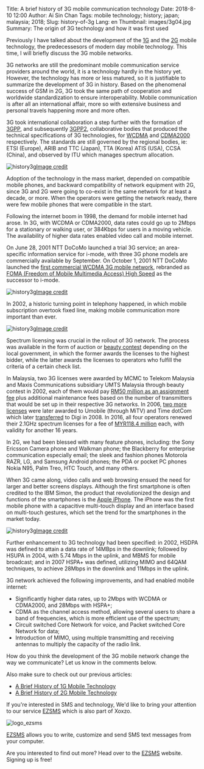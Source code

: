 Title: A brief history of 3G mobile communication technology
Date: 2018-8-10 12:00
Author: Ai Sin Chan
Tags: mobile technology; history; japan; malaysia; 2018; 
Slug: history-of-3g
Lang: en
Thumbnail: images/3g04.jpg
Summary: The origin of 3G technology and how it was first used

Previously I have talked about the development of the [1G](https://blog.xoxzo.com/en/2018/07/24/history-of-1g/) and the [2G](https://blog.xoxzo.com/en/2018/08/01/history-of-2g/) mobile technology, the predecessesors of modern day mobile technology. This time, I will briefly discuss the 3G mobile networks. 

3G networks are still the predominant mobile communication service providers around the world, it is a technology hardly in the history yet. However, the technology has more or less matured, so it is justifiable to summarize the development of 3G in history. 
Based on the phenomenal success of GSM in 2G, 3G took the same path of cooperation and worldwide standardization to ensure interoperability. Mobile communication is after all an international affair, more so with extensive business and personal travels happening more and more often. 

3G took international collaboration a step further with the formation of [3GPP](http://www.3gpp.org/), and subsequently [3GPP2](https://www.3gpp2.org/), collaborative bodies that produced the technical specifications of 3G technologies, for [WCDMA](http://www.3gpp.org/technologies/keywords-acronyms/104-w-cdma) and [CDMA2000](https://www.3gpp2.org/Public_html/News/2000418_NewsRelease.cfm) respectively. The standards are still governed by the regional bodies, ie: ETSI (Europe), ARIB and TTC (Japan), TTA (Korea) ATIS (USA), CCSA (China), and observed by ITU which manages spectrum allocation. 
 
![history3g](/images/3g01.gif)<a class="caption" href="http://www.3gpp.org/specifications/work-plan">Image credit</a>

Adoption of the technology in the mass market, depended on compatible mobile phones, and backward compatibility of network equipment with 2G, since 3G and 2G were going to co-exist in the same network for at least a decade, or more. When the operators were getting the network ready, there were few mobile phones that were compatible in the start. 

Following the internet boom in 1998, the demand for mobile internet had arose. In 3G, with WCDMA or CDMA2000, data rates could go up to 2Mbps for a stationary or walking user, or 384Kbps for users in a moving vehicle. The availability of higher data rates enabled video call and mobile internet. 

On June 28, 2001 NTT DoCoMo launched a trial 3G service; an area-specific information service for i-mode, with three 3G phone models are commercially available by September. On October 1, 2001 NTT DoCoMo launched the [first commercial WCDMA 3G mobile network](https://www.zdnet.com/article/worlds-first-3g-phone-network-goes-live/), rebranded as [FOMA (Freedom of Mobile Multimedia Access) High Speed](https://web.archive.org/web/20090421060836/http:/www.nttdocomo.co.jp/service/func_tool/high_speed/) as the successor to i-mode. 

![history3g](/images/3g02.jpg)<a class="caption" href="https://en.wikipedia.org/wiki/Freedom_of_Mobile_Multimedia_Access">Image credit</a>

In 2002, a historic turning point in telephony happened, in which mobile subscription overtook fixed line, making mobile communication more important than ever. 

![history3g](/images/3g03.png)<a class="caption" href="https://www.itu.int/itunews/issue/2003/06/thirdgeneration.html">Image credit</a>

Spectrum licensing was crucial in the rollout of 3G network. The process was available in the form of auction or [beauty contest](https://www.itu.int/itunews/issue/2003/06/thirdgeneration.html) depending on the local government, in which the former awards the licenses to the highest bidder, while the latter awards the licenses to operators who fulfill the criteria of a certain check list. 

In Malaysia, two 3G licenses were awarded by MCMC to Telekom Malaysia and Maxis Communications subsidiary UMTS Malaysia through beauty contest in 2002, each of them would pay [RM50 million as an assignment fee](https://www.mcmc.gov.my/media/press-clippings/malaysia-awards-3g-licenses) plus additional maintenance fees based on the number of transmitters that would be set up in their respective 3G networks. In 2006, [two more licenses](https://www.zdnet.com/article/malaysia-gets-new-3g-operator/) were later awarded to Umobile (through MiTV) and Time dotCom which later [transferred](http://www.digi.com.my/aboutus/media/press_release_detail.do?id=3980&page=2&year=2008) to Digi in 2008. In 2016, all four operators renewed their 2.1GHz spectrum licenses for a fee of [MYR118.4 million](https://www.developingtelecoms.com/business/operator-news/7576-malaysian-operators-renew-2-1ghz-licences.html) each, with validity for another 16 years. 

In 2G, we had been blessed with many feature phones, including: the Sony Ericsson Camera phone and Walkman phone; the Blackberry for enterprise communication especially email; the sleek and fashion phones Motorola RAZR, LG, and Samsung Android phones; the PDA or pocket PC phones Nokia N95, Palm Treo, HTC Touch, and many others. 

When 3G came along, video calls and web browsing ensued the need for larger and better screens displays. Although the first smartphone is often credited to the IBM Simon, the product that revolutionized the design and functions of the smartphones is the [Apple iPhone](https://en.wikipedia.org/wiki/IPhone). The iPhone was the first mobile phone with a capacitive multi-touch display and an interface based on multi-touch gestures, which set the trend for the smartphones in the market today. 
 
![history3g](/images/3g04.jpg)<a class="caption" href="https://www.firstpost.com/tech/photos/in-pictures-the-first-apple-iphone-to-iphone-x-heres-how-this-smartphone-has-evolved-over-the-years-4038589-2.html">Image credit</a>

Further enhancement to 3G technology had been specified: in 2002, HSDPA was defined to attain a data rate of 14MBps in the downlink; followed by HSUPA in 2004, with 5.74 Mbps in the uplink, and MBMS for mobile broadcast; and in 2007 HSPA+ was defined, utilizing MIMO and 64QAM techniques, to achieve 28Mbps in the downlink and 11Mbps in the uplink.

3G network achieved the following improvements, and had enabled mobile internet: 

-	Significantly higher data rates, up to 2Mbps with WCDMA or CDMA2000, and 28Mbps with HSPA+;
-	CDMA as the channel access method, allowing several users to share a band of frequencies, which is more efficient use of the spectrum;
-	Circuit switched Core Network for voice, and Packet switched Core Network for data;
-	Introduction of MIMO, using multiple transmitting and receiving antennas to multiply the capacity of the radio link.

How do you think the development of the 3G mobile network change the way we communicate? Let us know in the comments below.

Also make sure to check out our previous articles:
- [A Brief History of 1G Mobile Technology](https://blog.xoxzo.com/en/2018/07/24/history-of-1g/)
- [A Brief History of 2G Mobile Technology](https://blog.xoxzo.com/en/2018/08/01/history-of-2g/)

If you're interested in SMS and technology, We'd like to bring your attention to our service [EZSMS](https://www.ezsms.biz/) which is also part of Xoxzo.

![logo_ezsms](/images/ezsms_logo-1.png)

[EZSMS](https://www.ezsms.biz/) allows you to write, customize and send SMS text messages from your computer.

Are you interested to find out more? Head over to the [EZSMS](https://www.ezsms.biz/) website. Signing up is free!





